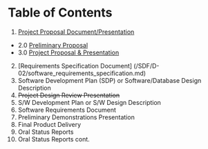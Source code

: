 # Table of Contents

1. [Project Proposal Document/Presentation](/SDF/D-01)
  * 2.0 [Preliminary Proposal](/SDF/D-01/preliminary_project_proposal.md)
  * 3.0 [Project Proposal & Presentation](/SDF/D-01/project_proposal.md)
2. [Requirements Specification Document] (/SDF/D-02/software_requirements_specification.md)
3. Software Development Plan (SDP) or Software/Database Design Description
4. ~~Project Design Review Presentation~~
5. S/W Development Plan or S/W Design Description
6. Software Requirements Document
7. Preliminary Demonstrations Presentation
8. Final Product Delivery
9. Oral Status Reports
10. Oral Status Reports cont.

